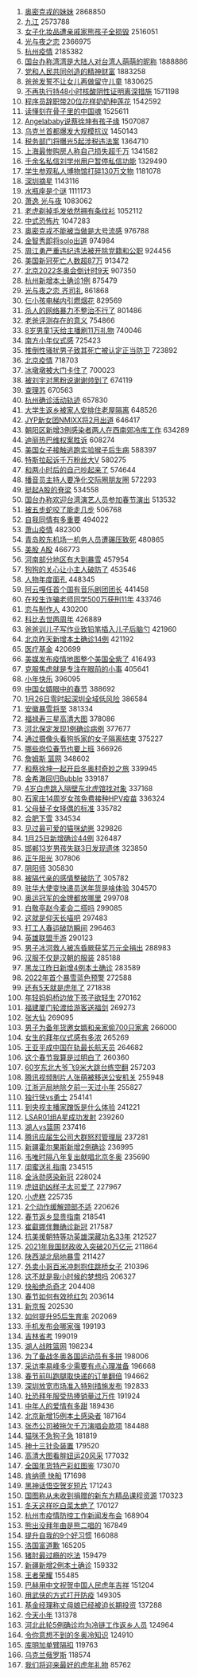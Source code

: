 1. [奥密克戎的妹妹](https://s.weibo.com//weibo?q=%23%E5%A5%A5%E5%AF%86%E5%85%8B%E6%88%8E%E7%9A%84%E5%A6%B9%E5%A6%B9%23&Refer=top) 2868850
2. [九江](https://s.weibo.com//weibo?q=%E4%B9%9D%E6%B1%9F&Refer=top) 2573788
3. [女子化妆品遭亲戚家熊孩子全损毁](https://s.weibo.com//weibo?q=%23%E5%A5%B3%E5%AD%90%E5%8C%96%E5%A6%86%E5%93%81%E9%81%AD%E4%BA%B2%E6%88%9A%E5%AE%B6%E7%86%8A%E5%AD%A9%E5%AD%90%E5%85%A8%E6%8D%9F%E6%AF%81%23&Refer=top) 2516051
4. [光与夜之恋](https://s.weibo.com//weibo?q=%E5%85%89%E4%B8%8E%E5%A4%9C%E4%B9%8B%E6%81%8B&Refer=top) 2366975
5. [杭州疫情](https://s.weibo.com//weibo?q=%E6%9D%AD%E5%B7%9E%E7%96%AB%E6%83%85&Refer=top) 2185382
6. [国台办称湾湾是大陆人对台湾人萌萌的昵称](https://s.weibo.com//weibo?q=%23%E5%9B%BD%E5%8F%B0%E5%8A%9E%E7%A7%B0%E6%B9%BE%E6%B9%BE%E6%98%AF%E5%A4%A7%E9%99%86%E4%BA%BA%E5%AF%B9%E5%8F%B0%E6%B9%BE%E4%BA%BA%E8%90%8C%E8%90%8C%E7%9A%84%E6%98%B5%E7%A7%B0%23&Refer=top) 1888886
7. [党和人民共同创造的精神财富](https://s.weibo.com//weibo?q=%23%E5%85%9A%E5%92%8C%E4%BA%BA%E6%B0%91%E5%85%B1%E5%90%8C%E5%88%9B%E9%80%A0%E7%9A%84%E7%B2%BE%E7%A5%9E%E8%B4%A2%E5%AF%8C%23&Refer=top) 1883258
8. [爸爸发誓不让女儿再做留守儿童](https://s.weibo.com//weibo?q=%23%E7%88%B8%E7%88%B8%E5%8F%91%E8%AA%93%E4%B8%8D%E8%AE%A9%E5%A5%B3%E5%84%BF%E5%86%8D%E5%81%9A%E7%95%99%E5%AE%88%E5%84%BF%E7%AB%A5%23&Refer=top) 1830625
9. [不再执行持48小时核酸阴性证明离深措施](https://s.weibo.com//weibo?q=%23%E4%B8%8D%E5%86%8D%E6%89%A7%E8%A1%8C%E6%8C%8148%E5%B0%8F%E6%97%B6%E6%A0%B8%E9%85%B8%E9%98%B4%E6%80%A7%E8%AF%81%E6%98%8E%E7%A6%BB%E6%B7%B1%E6%8E%AA%E6%96%BD%23&Refer=top) 1571198
10. [程序员辞职带20位花样奶奶种莲花](https://s.weibo.com//weibo?q=%23%E7%A8%8B%E5%BA%8F%E5%91%98%E8%BE%9E%E8%81%8C%E5%B8%A620%E4%BD%8D%E8%8A%B1%E6%A0%B7%E5%A5%B6%E5%A5%B6%E7%A7%8D%E8%8E%B2%E8%8A%B1%23&Refer=top) 1542592
11. [读懂刻在骨子里的中国魂](https://s.weibo.com//weibo?q=%23%E8%AF%BB%E6%87%82%E5%88%BB%E5%9C%A8%E9%AA%A8%E5%AD%90%E9%87%8C%E7%9A%84%E4%B8%AD%E5%9B%BD%E9%AD%82%23&Refer=top) 1525611
12. [Angelababy说蔡徐坤有孩子缘](https://s.weibo.com//weibo?q=%23Angelababy%E8%AF%B4%E8%94%A1%E5%BE%90%E5%9D%A4%E6%9C%89%E5%AD%A9%E5%AD%90%E7%BC%98%23&Refer=top) 1507087
13. [乌克兰首都爆发大规模抗议](https://s.weibo.com//weibo?q=%23%E4%B9%8C%E5%85%8B%E5%85%B0%E9%A6%96%E9%83%BD%E7%88%86%E5%8F%91%E5%A4%A7%E8%A7%84%E6%A8%A1%E6%8A%97%E8%AE%AE%23&Refer=top) 1450143
14. [税务部门将曝光5起涉税违法案](https://s.weibo.com//weibo?q=%23%E7%A8%8E%E5%8A%A1%E9%83%A8%E9%97%A8%E5%B0%86%E6%9B%9D%E5%85%895%E8%B5%B7%E6%B6%89%E7%A8%8E%E8%BF%9D%E6%B3%95%E6%A1%88%23&Refer=top) 1364710
15. [上海最惨购房人称自己损失超千万](https://s.weibo.com//weibo?q=%23%E4%B8%8A%E6%B5%B7%E6%9C%80%E6%83%A8%E8%B4%AD%E6%88%BF%E4%BA%BA%E7%A7%B0%E8%87%AA%E5%B7%B1%E6%8D%9F%E5%A4%B1%E8%B6%85%E5%8D%83%E4%B8%87%23&Refer=top) 1341582
16. [千余名私信刘学州用户暂停私信功能](https://s.weibo.com//weibo?q=%23%E5%8D%83%E4%BD%99%E5%90%8D%E7%A7%81%E4%BF%A1%E5%88%98%E5%AD%A6%E5%B7%9E%E7%94%A8%E6%88%B7%E6%9A%82%E5%81%9C%E7%A7%81%E4%BF%A1%E5%8A%9F%E8%83%BD%23&Refer=top) 1329490
17. [学生参观私人博物馆打碎130万文物](https://s.weibo.com//weibo?q=%23%E5%AD%A6%E7%94%9F%E5%8F%82%E8%A7%82%E7%A7%81%E4%BA%BA%E5%8D%9A%E7%89%A9%E9%A6%86%E6%89%93%E7%A2%8E130%E4%B8%87%E6%96%87%E7%89%A9%23&Refer=top) 1181078
18. [深圳摘星](https://s.weibo.com//weibo?q=%E6%B7%B1%E5%9C%B3%E6%91%98%E6%98%9F&Refer=top) 1143116
19. [水瓶座是个谜](https://s.weibo.com//weibo?q=%E6%B0%B4%E7%93%B6%E5%BA%A7%E6%98%AF%E4%B8%AA%E8%B0%9C&Refer=top) 1111173
20. [萧逸 光与夜](https://s.weibo.com//weibo?q=%E8%90%A7%E9%80%B8%20%E5%85%89%E4%B8%8E%E5%A4%9C&Refer=top) 1083062
21. [老虎剃掉毛发依然拥有条纹衫](https://s.weibo.com//weibo?q=%23%E8%80%81%E8%99%8E%E5%89%83%E6%8E%89%E6%AF%9B%E5%8F%91%E4%BE%9D%E7%84%B6%E6%8B%A5%E6%9C%89%E6%9D%A1%E7%BA%B9%E8%A1%AB%23&Refer=top) 1052112
22. [中式恐怖片](https://s.weibo.com//weibo?q=%E4%B8%AD%E5%BC%8F%E6%81%90%E6%80%96%E7%89%87&Refer=top) 1047283
23. [奥密克戎不能被当做是大号流感](https://s.weibo.com//weibo?q=%23%E5%A5%A5%E5%AF%86%E5%85%8B%E6%88%8E%E4%B8%8D%E8%83%BD%E8%A2%AB%E5%BD%93%E5%81%9A%E6%98%AF%E5%A4%A7%E5%8F%B7%E6%B5%81%E6%84%9F%23&Refer=top) 976788
24. [金智秀即将solo出道](https://s.weibo.com//weibo?q=%E9%87%91%E6%99%BA%E7%A7%80%E5%8D%B3%E5%B0%86solo%E5%87%BA%E9%81%93&Refer=top) 974984
25. [周江勇严重违纪违法被开除党籍和公职](https://s.weibo.com//weibo?q=%23%E5%91%A8%E6%B1%9F%E5%8B%87%E4%B8%A5%E9%87%8D%E8%BF%9D%E7%BA%AA%E8%BF%9D%E6%B3%95%E8%A2%AB%E5%BC%80%E9%99%A4%E5%85%9A%E7%B1%8D%E5%92%8C%E5%85%AC%E8%81%8C%23&Refer=top) 924456
26. [美国新冠死亡人数超87万](https://s.weibo.com//weibo?q=%23%E7%BE%8E%E5%9B%BD%E6%96%B0%E5%86%A0%E6%AD%BB%E4%BA%A1%E4%BA%BA%E6%95%B0%E8%B6%8587%E4%B8%87%23&Refer=top) 913472
27. [北京2022冬奥会倒计时9天](https://s.weibo.com//weibo?q=%23%E5%8C%97%E4%BA%AC2022%E5%86%AC%E5%A5%A5%E4%BC%9A%E5%80%92%E8%AE%A1%E6%97%B69%E5%A4%A9%23&Refer=top) 907350
28. [杭州新增本土确诊1例](https://s.weibo.com//weibo?q=%23%E6%9D%AD%E5%B7%9E%E6%96%B0%E5%A2%9E%E6%9C%AC%E5%9C%9F%E7%A1%AE%E8%AF%8A1%E4%BE%8B%23&Refer=top) 875479
29. [光与夜之恋 齐司礼](https://s.weibo.com//weibo?q=%E5%85%89%E4%B8%8E%E5%A4%9C%E4%B9%8B%E6%81%8B%20%E9%BD%90%E5%8F%B8%E7%A4%BC&Refer=top) 861868
30. [仨小孩电梯内引燃烟花](https://s.weibo.com//weibo?q=%23%E4%BB%A8%E5%B0%8F%E5%AD%A9%E7%94%B5%E6%A2%AF%E5%86%85%E5%BC%95%E7%87%83%E7%83%9F%E8%8A%B1%23&Refer=top) 829569
31. [杀人的网络暴力不整治不行了](https://s.weibo.com//weibo?q=%23%E6%9D%80%E4%BA%BA%E7%9A%84%E7%BD%91%E7%BB%9C%E6%9A%B4%E5%8A%9B%E4%B8%8D%E6%95%B4%E6%B2%BB%E4%B8%8D%E8%A1%8C%E4%BA%86%23&Refer=top) 801486
32. [老爸评测存在的意义](https://s.weibo.com//weibo?q=%23%E8%80%81%E7%88%B8%E8%AF%84%E6%B5%8B%E5%AD%98%E5%9C%A8%E7%9A%84%E6%84%8F%E4%B9%89%23&Refer=top) 754866
33. [8岁男童1天给主播刷11万礼物](https://s.weibo.com//weibo?q=%238%E5%B2%81%E7%94%B7%E7%AB%A51%E5%A4%A9%E7%BB%99%E4%B8%BB%E6%92%AD%E5%88%B711%E4%B8%87%E7%A4%BC%E7%89%A9%23&Refer=top) 740046
34. [南方小年仪式感](https://s.weibo.com//weibo?q=%23%E5%8D%97%E6%96%B9%E5%B0%8F%E5%B9%B4%E4%BB%AA%E5%BC%8F%E6%84%9F%23&Refer=top) 725423
35. [推倒性骚扰男子致其死亡被认定正当防卫](https://s.weibo.com//weibo?q=%23%E6%8E%A8%E5%80%92%E6%80%A7%E9%AA%9A%E6%89%B0%E7%94%B7%E5%AD%90%E8%87%B4%E5%85%B6%E6%AD%BB%E4%BA%A1%E8%A2%AB%E8%AE%A4%E5%AE%9A%E6%AD%A3%E5%BD%93%E9%98%B2%E5%8D%AB%23&Refer=top) 723892
36. [北京疫情](https://s.weibo.com//weibo?q=%23%E5%8C%97%E4%BA%AC%E7%96%AB%E6%83%85%23&Refer=top) 718703
37. [冰墩墩被大门卡住了](https://s.weibo.com//weibo?q=%23%E5%86%B0%E5%A2%A9%E5%A2%A9%E8%A2%AB%E5%A4%A7%E9%97%A8%E5%8D%A1%E4%BD%8F%E4%BA%86%23&Refer=top) 700023
38. [被刘宇对黑粉说谢谢帅到了](https://s.weibo.com//weibo?q=%23%E8%A2%AB%E5%88%98%E5%AE%87%E5%AF%B9%E9%BB%91%E7%B2%89%E8%AF%B4%E8%B0%A2%E8%B0%A2%E5%B8%85%E5%88%B0%E4%BA%86%23&Refer=top) 674119
39. [查理苏](https://s.weibo.com//weibo?q=%E6%9F%A5%E7%90%86%E8%8B%8F&Refer=top) 670563
40. [杭州确诊活动轨迹](https://s.weibo.com//weibo?q=%23%E6%9D%AD%E5%B7%9E%E7%A1%AE%E8%AF%8A%E6%B4%BB%E5%8A%A8%E8%BD%A8%E8%BF%B9%23&Refer=top) 657830
41. [大学生返乡被家人安排住老屋隔离](https://s.weibo.com//weibo?q=%23%E5%A4%A7%E5%AD%A6%E7%94%9F%E8%BF%94%E4%B9%A1%E8%A2%AB%E5%AE%B6%E4%BA%BA%E5%AE%89%E6%8E%92%E4%BD%8F%E8%80%81%E5%B1%8B%E9%9A%94%E7%A6%BB%23&Refer=top) 648526
42. [JYP新女团NMIXX将2月出道](https://s.weibo.com//weibo?q=%23JYP%E6%96%B0%E5%A5%B3%E5%9B%A2NMIXX%E5%B0%862%E6%9C%88%E5%87%BA%E9%81%93%23&Refer=top) 646417
43. [朝阳区新增3例感染者两人在西南郊冷库工作](https://s.weibo.com//weibo?q=%23%E6%9C%9D%E9%98%B3%E5%8C%BA%E6%96%B0%E5%A2%9E3%E4%BE%8B%E6%84%9F%E6%9F%93%E8%80%85%E4%B8%A4%E4%BA%BA%E5%9C%A8%E8%A5%BF%E5%8D%97%E9%83%8A%E5%86%B7%E5%BA%93%E5%B7%A5%E4%BD%9C%23&Refer=top) 634289
44. [迪丽热巴维权案胜诉](https://s.weibo.com//weibo?q=%23%E8%BF%AA%E4%B8%BD%E7%83%AD%E5%B7%B4%E7%BB%B4%E6%9D%83%E6%A1%88%E8%83%9C%E8%AF%89%23&Refer=top) 608274
45. [美国女子接触逃跑实验猴子后生病](https://s.weibo.com//weibo?q=%23%E7%BE%8E%E5%9B%BD%E5%A5%B3%E5%AD%90%E6%8E%A5%E8%A7%A6%E9%80%83%E8%B7%91%E5%AE%9E%E9%AA%8C%E7%8C%B4%E5%AD%90%E5%90%8E%E7%94%9F%E7%97%85%23&Refer=top) 588397
46. [特斯拉起诉千万粉丝大V](https://s.weibo.com//weibo?q=%23%E7%89%B9%E6%96%AF%E6%8B%89%E8%B5%B7%E8%AF%89%E5%8D%83%E4%B8%87%E7%B2%89%E4%B8%9D%E5%A4%A7V%23&Refer=top) 580275
47. [和两小时后的自己吵起来了](https://s.weibo.com//weibo?q=%23%E5%92%8C%E4%B8%A4%E5%B0%8F%E6%97%B6%E5%90%8E%E7%9A%84%E8%87%AA%E5%B7%B1%E5%90%B5%E8%B5%B7%E6%9D%A5%E4%BA%86%23&Refer=top) 574644
48. [播音员主持人要净化交际圈朋友圈](https://s.weibo.com//weibo?q=%23%E6%92%AD%E9%9F%B3%E5%91%98%E4%B8%BB%E6%8C%81%E4%BA%BA%E8%A6%81%E5%87%80%E5%8C%96%E4%BA%A4%E9%99%85%E5%9C%88%E6%9C%8B%E5%8F%8B%E5%9C%88%23&Refer=top) 572293
49. [挺起A股的脊梁](https://s.weibo.com//weibo?q=%23%E6%8C%BA%E8%B5%B7A%E8%82%A1%E7%9A%84%E8%84%8A%E6%A2%81%23&Refer=top) 534558
50. [国台办称欢迎台湾演艺人员参加春节演出](https://s.weibo.com//weibo?q=%23%E5%9B%BD%E5%8F%B0%E5%8A%9E%E7%A7%B0%E6%AC%A2%E8%BF%8E%E5%8F%B0%E6%B9%BE%E6%BC%94%E8%89%BA%E4%BA%BA%E5%91%98%E5%8F%82%E5%8A%A0%E6%98%A5%E8%8A%82%E6%BC%94%E5%87%BA%23&Refer=top) 513532
51. [被五步蛇咬了能走几步](https://s.weibo.com//weibo?q=%23%E8%A2%AB%E4%BA%94%E6%AD%A5%E8%9B%87%E5%92%AC%E4%BA%86%E8%83%BD%E8%B5%B0%E5%87%A0%E6%AD%A5%23&Refer=top) 506768
52. [自我同情有多重要](https://s.weibo.com//weibo?q=%E8%87%AA%E6%88%91%E5%90%8C%E6%83%85%E6%9C%89%E5%A4%9A%E9%87%8D%E8%A6%81&Refer=top) 494022
53. [萧山疫情](https://s.weibo.com//weibo?q=%E8%90%A7%E5%B1%B1%E7%96%AB%E6%83%85&Refer=top) 482300
54. [青岛胶东机场一机务人员遭碾压致死](https://s.weibo.com//weibo?q=%23%E9%9D%92%E5%B2%9B%E8%83%B6%E4%B8%9C%E6%9C%BA%E5%9C%BA%E4%B8%80%E6%9C%BA%E5%8A%A1%E4%BA%BA%E5%91%98%E9%81%AD%E7%A2%BE%E5%8E%8B%E8%87%B4%E6%AD%BB%23&Refer=top) 480865
55. [美股 A股](https://s.weibo.com//weibo?q=%E7%BE%8E%E8%82%A1%20A%E8%82%A1&Refer=top) 466773
56. [河南部分地区有大到暴雪](https://s.weibo.com//weibo?q=%23%E6%B2%B3%E5%8D%97%E9%83%A8%E5%88%86%E5%9C%B0%E5%8C%BA%E6%9C%89%E5%A4%A7%E5%88%B0%E6%9A%B4%E9%9B%AA%23&Refer=top) 457954
57. [狗狗的关心让小主人破防了](https://s.weibo.com//weibo?q=%23%E7%8B%97%E7%8B%97%E7%9A%84%E5%85%B3%E5%BF%83%E8%AE%A9%E5%B0%8F%E4%B8%BB%E4%BA%BA%E7%A0%B4%E9%98%B2%E4%BA%86%23&Refer=top) 453546
58. [人物年度面孔](https://s.weibo.com//weibo?q=%E4%BA%BA%E7%89%A9%E5%B9%B4%E5%BA%A6%E9%9D%A2%E5%AD%94&Refer=top) 448345
59. [阿云嘎任首个国有音乐剧团团长](https://s.weibo.com//weibo?q=%23%E9%98%BF%E4%BA%91%E5%98%8E%E4%BB%BB%E9%A6%96%E4%B8%AA%E5%9B%BD%E6%9C%89%E9%9F%B3%E4%B9%90%E5%89%A7%E5%9B%A2%E5%9B%A2%E9%95%BF%23&Refer=top) 441458
60. [在校生诈骗老师同学500万获刑11年](https://s.weibo.com//weibo?q=%23%E5%9C%A8%E6%A0%A1%E7%94%9F%E8%AF%88%E9%AA%97%E8%80%81%E5%B8%88%E5%90%8C%E5%AD%A6500%E4%B8%87%E8%8E%B7%E5%88%9111%E5%B9%B4%23&Refer=top) 433746
61. [恋与制作人](https://s.weibo.com//weibo?q=%E6%81%8B%E4%B8%8E%E5%88%B6%E4%BD%9C%E4%BA%BA&Refer=top) 430200
62. [科比去世两周年](https://s.weibo.com//weibo?q=%23%E7%A7%91%E6%AF%94%E5%8E%BB%E4%B8%96%E4%B8%A4%E5%91%A8%E5%B9%B4%23&Refer=top) 426889
63. [爸爸训儿子写作业致铅笔插入儿子后脑勺](https://s.weibo.com//weibo?q=%23%E7%88%B8%E7%88%B8%E8%AE%AD%E5%84%BF%E5%AD%90%E5%86%99%E4%BD%9C%E4%B8%9A%E8%87%B4%E9%93%85%E7%AC%94%E6%8F%92%E5%85%A5%E5%84%BF%E5%AD%90%E5%90%8E%E8%84%91%E5%8B%BA%23&Refer=top) 421960
64. [北京昨天新增本土确诊14例](https://s.weibo.com//weibo?q=%23%E5%8C%97%E4%BA%AC%E6%98%A8%E5%A4%A9%E6%96%B0%E5%A2%9E%E6%9C%AC%E5%9C%9F%E7%A1%AE%E8%AF%8A14%E4%BE%8B%23&Refer=top) 421192
65. [医疗基金](https://s.weibo.com//weibo?q=%23%E5%8C%BB%E7%96%97%E5%9F%BA%E9%87%91%23&Refer=top) 420699
66. [美媒发布疫情地图整个美国全紫了](https://s.weibo.com//weibo?q=%23%E7%BE%8E%E5%AA%92%E5%8F%91%E5%B8%83%E7%96%AB%E6%83%85%E5%9C%B0%E5%9B%BE%E6%95%B4%E4%B8%AA%E7%BE%8E%E5%9B%BD%E5%85%A8%E7%B4%AB%E4%BA%86%23&Refer=top) 416493
67. [克服焦虑就是专注在眼前的小事](https://s.weibo.com//weibo?q=%E5%85%8B%E6%9C%8D%E7%84%A6%E8%99%91%E5%B0%B1%E6%98%AF%E4%B8%93%E6%B3%A8%E5%9C%A8%E7%9C%BC%E5%89%8D%E7%9A%84%E5%B0%8F%E4%BA%8B&Refer=top) 405641
68. [小年快乐](https://s.weibo.com//weibo?q=%E5%B0%8F%E5%B9%B4%E5%BF%AB%E4%B9%90&Refer=top) 396095
69. [中国女婿眼中的春节](https://s.weibo.com//weibo?q=%23%E4%B8%AD%E5%9B%BD%E5%A5%B3%E5%A9%BF%E7%9C%BC%E4%B8%AD%E7%9A%84%E6%98%A5%E8%8A%82%23&Refer=top) 388692
70. [1月26日零时起深圳全域低风险](https://s.weibo.com//weibo?q=%231%E6%9C%8826%E6%97%A5%E9%9B%B6%E6%97%B6%E8%B5%B7%E6%B7%B1%E5%9C%B3%E5%85%A8%E5%9F%9F%E4%BD%8E%E9%A3%8E%E9%99%A9%23&Refer=top) 386584
71. [安徽暴雪将至](https://s.weibo.com//weibo?q=%23%E5%AE%89%E5%BE%BD%E6%9A%B4%E9%9B%AA%E5%B0%86%E8%87%B3%23&Refer=top) 381334
72. [福禄寿三星高清大图](https://s.weibo.com//weibo?q=%E7%A6%8F%E7%A6%84%E5%AF%BF%E4%B8%89%E6%98%9F%E9%AB%98%E6%B8%85%E5%A4%A7%E5%9B%BE&Refer=top) 378086
73. [河北保定发现1例确诊病例](https://s.weibo.com//weibo?q=%23%E6%B2%B3%E5%8C%97%E4%BF%9D%E5%AE%9A%E5%8F%91%E7%8E%B01%E4%BE%8B%E7%A1%AE%E8%AF%8A%E7%97%85%E4%BE%8B%23&Refer=top) 377677
74. [通过摄像头看狗拆家的女子隔离结束](https://s.weibo.com//weibo?q=%23%E9%80%9A%E8%BF%87%E6%91%84%E5%83%8F%E5%A4%B4%E7%9C%8B%E7%8B%97%E6%8B%86%E5%AE%B6%E7%9A%84%E5%A5%B3%E5%AD%90%E9%9A%94%E7%A6%BB%E7%BB%93%E6%9D%9F%23&Refer=top) 375227
75. [哪些岗位春节也要上班](https://s.weibo.com//weibo?q=%23%E5%93%AA%E4%BA%9B%E5%B2%97%E4%BD%8D%E6%98%A5%E8%8A%82%E4%B9%9F%E8%A6%81%E4%B8%8A%E7%8F%AD%23&Refer=top) 366926
76. [詹姆斯 篮网](https://s.weibo.com//weibo?q=%E8%A9%B9%E5%A7%86%E6%96%AF%20%E7%AF%AE%E7%BD%91&Refer=top) 348602
77. [和蔡徐坤一起开启冬奥村奇妙之旅](https://s.weibo.com//weibo?q=%23%E5%92%8C%E8%94%A1%E5%BE%90%E5%9D%A4%E4%B8%80%E8%B5%B7%E5%BC%80%E5%90%AF%E5%86%AC%E5%A5%A5%E6%9D%91%E5%A5%87%E5%A6%99%E4%B9%8B%E6%97%85%23&Refer=top) 339945
78. [金希澈回归Bubble](https://s.weibo.com//weibo?q=%23%E9%87%91%E5%B8%8C%E6%BE%88%E5%9B%9E%E5%BD%92Bubble%23&Refer=top) 339187
79. [4岁白虎跳入隔壁东北虎馆找对象](https://s.weibo.com//weibo?q=%234%E5%B2%81%E7%99%BD%E8%99%8E%E8%B7%B3%E5%85%A5%E9%9A%94%E5%A3%81%E4%B8%9C%E5%8C%97%E8%99%8E%E9%A6%86%E6%89%BE%E5%AF%B9%E8%B1%A1%23&Refer=top) 337168
80. [石家庄14周岁女孩免费接种HPV疫苗](https://s.weibo.com//weibo?q=%23%E7%9F%B3%E5%AE%B6%E5%BA%8414%E5%91%A8%E5%B2%81%E5%A5%B3%E5%AD%A9%E5%85%8D%E8%B4%B9%E6%8E%A5%E7%A7%8DHPV%E7%96%AB%E8%8B%97%23&Refer=top) 336324
81. [父母替子女择偶的标准](https://s.weibo.com//weibo?q=%23%E7%88%B6%E6%AF%8D%E6%9B%BF%E5%AD%90%E5%A5%B3%E6%8B%A9%E5%81%B6%E7%9A%84%E6%A0%87%E5%87%86%23&Refer=top) 335782
82. [合肥下雪](https://s.weibo.com//weibo?q=%23%E5%90%88%E8%82%A5%E4%B8%8B%E9%9B%AA%23&Refer=top) 334534
83. [见过最可爱的猫咪幼崽](https://s.weibo.com//weibo?q=%23%E8%A7%81%E8%BF%87%E6%9C%80%E5%8F%AF%E7%88%B1%E7%9A%84%E7%8C%AB%E5%92%AA%E5%B9%BC%E5%B4%BD%23&Refer=top) 329826
84. [1月25日新增确诊44例](https://s.weibo.com//weibo?q=%231%E6%9C%8825%E6%97%A5%E6%96%B0%E5%A2%9E%E7%A1%AE%E8%AF%8A44%E4%BE%8B%23&Refer=top) 326487
85. [邯郸13岁男孩失联3日发现遗体](https://s.weibo.com//weibo?q=%23%E9%82%AF%E9%83%B813%E5%B2%81%E7%94%B7%E5%AD%A9%E5%A4%B1%E8%81%943%E6%97%A5%E5%8F%91%E7%8E%B0%E9%81%97%E4%BD%93%23&Refer=top) 323850
86. [正午阳光](https://s.weibo.com//weibo?q=%E6%AD%A3%E5%8D%88%E9%98%B3%E5%85%89&Refer=top) 307806
87. [阴阳师](https://s.weibo.com//weibo?q=%E9%98%B4%E9%98%B3%E5%B8%88&Refer=top) 305830
88. [被隔代亲的感情整破防了](https://s.weibo.com//weibo?q=%23%E8%A2%AB%E9%9A%94%E4%BB%A3%E4%BA%B2%E7%9A%84%E6%84%9F%E6%83%85%E6%95%B4%E7%A0%B4%E9%98%B2%E4%BA%86%23&Refer=top) 305782
89. [驻华大使变快递员送年货是啥体验](https://s.weibo.com//weibo?q=%23%E9%A9%BB%E5%8D%8E%E5%A4%A7%E4%BD%BF%E5%8F%98%E5%BF%AB%E9%80%92%E5%91%98%E9%80%81%E5%B9%B4%E8%B4%A7%E6%98%AF%E5%95%A5%E4%BD%93%E9%AA%8C%23&Refer=top) 304570
90. [奥运冠军的金牌都放哪里](https://s.weibo.com//weibo?q=%23%E5%A5%A5%E8%BF%90%E5%86%A0%E5%86%9B%E7%9A%84%E9%87%91%E7%89%8C%E9%83%BD%E6%94%BE%E5%93%AA%E9%87%8C%23&Refer=top) 299708
91. [白敬亭赵今麦会二搭吗](https://s.weibo.com//weibo?q=%23%E7%99%BD%E6%95%AC%E4%BA%AD%E8%B5%B5%E4%BB%8A%E9%BA%A6%E4%BC%9A%E4%BA%8C%E6%90%AD%E5%90%97%23&Refer=top) 299085
92. [这就是仰天长喵吧](https://s.weibo.com//weibo?q=%23%E8%BF%99%E5%B0%B1%E6%98%AF%E4%BB%B0%E5%A4%A9%E9%95%BF%E5%96%B5%E5%90%A7%23&Refer=top) 297483
93. [打工人春运破防瞬间](https://s.weibo.com//weibo?q=%23%E6%89%93%E5%B7%A5%E4%BA%BA%E6%98%A5%E8%BF%90%E7%A0%B4%E9%98%B2%E7%9E%AC%E9%97%B4%23&Refer=top) 296463
94. [英雄联盟手游](https://s.weibo.com//weibo?q=%23%E8%8B%B1%E9%9B%84%E8%81%94%E7%9B%9F%E6%89%8B%E6%B8%B8%23&Refer=top) 290123
95. [男子冰河救人被冻昏厥获奖万元全捐出](https://s.weibo.com//weibo?q=%23%E7%94%B7%E5%AD%90%E5%86%B0%E6%B2%B3%E6%95%91%E4%BA%BA%E8%A2%AB%E5%86%BB%E6%98%8F%E5%8E%A5%E8%8E%B7%E5%A5%96%E4%B8%87%E5%85%83%E5%85%A8%E6%8D%90%E5%87%BA%23&Refer=top) 288983
96. [汉服不仅是汉朝的服装](https://s.weibo.com//weibo?q=%23%E6%B1%89%E6%9C%8D%E4%B8%8D%E4%BB%85%E6%98%AF%E6%B1%89%E6%9C%9D%E7%9A%84%E6%9C%8D%E8%A3%85%23&Refer=top) 285188
97. [黑龙江昨日新增4例本土确诊](https://s.weibo.com//weibo?q=%23%E9%BB%91%E9%BE%99%E6%B1%9F%E6%98%A8%E6%97%A5%E6%96%B0%E5%A2%9E4%E4%BE%8B%E6%9C%AC%E5%9C%9F%E7%A1%AE%E8%AF%8A%23&Refer=top) 283589
98. [2022年首个暴雪蓝色预警](https://s.weibo.com//weibo?q=%232022%E5%B9%B4%E9%A6%96%E4%B8%AA%E6%9A%B4%E9%9B%AA%E8%93%9D%E8%89%B2%E9%A2%84%E8%AD%A6%23&Refer=top) 272588
99. [还有5天就是虎年了](https://s.weibo.com//weibo?q=%23%E8%BF%98%E6%9C%895%E5%A4%A9%E5%B0%B1%E6%98%AF%E8%99%8E%E5%B9%B4%E4%BA%86%23&Refer=top) 271838
100. [年轻妈妈桥边放下孩子欲轻生](https://s.weibo.com//weibo?q=%23%E5%B9%B4%E8%BD%BB%E5%A6%88%E5%A6%88%E6%A1%A5%E8%BE%B9%E6%94%BE%E4%B8%8B%E5%AD%A9%E5%AD%90%E6%AC%B2%E8%BD%BB%E7%94%9F%23&Refer=top) 270162
101. [福建厦门轮渡给游客送福剑](https://s.weibo.com//weibo?q=%23%E7%A6%8F%E5%BB%BA%E5%8E%A6%E9%97%A8%E8%BD%AE%E6%B8%A1%E7%BB%99%E6%B8%B8%E5%AE%A2%E9%80%81%E7%A6%8F%E5%89%91%23&Refer=top) 269273
102. [张大仙](https://s.weibo.com//weibo?q=%E5%BC%A0%E5%A4%A7%E4%BB%99&Refer=top) 269095
103. [男子为备年货邀女婿和亲家偷700只家禽](https://s.weibo.com//weibo?q=%23%E7%94%B7%E5%AD%90%E4%B8%BA%E5%A4%87%E5%B9%B4%E8%B4%A7%E9%82%80%E5%A5%B3%E5%A9%BF%E5%92%8C%E4%BA%B2%E5%AE%B6%E5%81%B7700%E5%8F%AA%E5%AE%B6%E7%A6%BD%23&Refer=top) 266000
104. [女生的拜年仪式感有多浓](https://s.weibo.com//weibo?q=%23%E5%A5%B3%E7%94%9F%E7%9A%84%E6%8B%9C%E5%B9%B4%E4%BB%AA%E5%BC%8F%E6%84%9F%E6%9C%89%E5%A4%9A%E6%B5%93%23&Refer=top) 265269
105. [王亚平成中国在轨最长航天员](https://s.weibo.com//weibo?q=%23%E7%8E%8B%E4%BA%9A%E5%B9%B3%E6%88%90%E4%B8%AD%E5%9B%BD%E5%9C%A8%E8%BD%A8%E6%9C%80%E9%95%BF%E8%88%AA%E5%A4%A9%E5%91%98%23&Refer=top) 264682
106. [这个春节我算是过明白了](https://s.weibo.com//weibo?q=%23%E8%BF%99%E4%B8%AA%E6%98%A5%E8%8A%82%E6%88%91%E7%AE%97%E6%98%AF%E8%BF%87%E6%98%8E%E7%99%BD%E4%BA%86%23&Refer=top) 260360
107. [60岁东北大爷飞9米大跳台练空翻](https://s.weibo.com//weibo?q=%2360%E5%B2%81%E4%B8%9C%E5%8C%97%E5%A4%A7%E7%88%B7%E9%A3%9E9%E7%B1%B3%E5%A4%A7%E8%B7%B3%E5%8F%B0%E7%BB%83%E7%A9%BA%E7%BF%BB%23&Refer=top) 257203
108. [腾讯视频制片人张萌被移送公安机关](https://s.weibo.com//weibo?q=%23%E8%85%BE%E8%AE%AF%E8%A7%86%E9%A2%91%E5%88%B6%E7%89%87%E4%BA%BA%E5%BC%A0%E8%90%8C%E8%A2%AB%E7%A7%BB%E9%80%81%E5%85%AC%E5%AE%89%E6%9C%BA%E5%85%B3%23&Refer=top) 255948
109. [江浙沪局地除夕前一天过小年](https://s.weibo.com//weibo?q=%23%E6%B1%9F%E6%B5%99%E6%B2%AA%E5%B1%80%E5%9C%B0%E9%99%A4%E5%A4%95%E5%89%8D%E4%B8%80%E5%A4%A9%E8%BF%87%E5%B0%8F%E5%B9%B4%23&Refer=top) 255827
110. [独行侠vs勇士](https://s.weibo.com//weibo?q=%23%E7%8B%AC%E8%A1%8C%E4%BE%A0vs%E5%8B%87%E5%A3%AB%23&Refer=top) 254141
111. [到央视主播家蹭饭是什么体验](https://s.weibo.com//weibo?q=%23%E5%88%B0%E5%A4%AE%E8%A7%86%E4%B8%BB%E6%92%AD%E5%AE%B6%E8%B9%AD%E9%A5%AD%E6%98%AF%E4%BB%80%E4%B9%88%E4%BD%93%E9%AA%8C%23&Refer=top) 241221
112. [LSAR01组A星成功发射](https://s.weibo.com//weibo?q=LSAR01%E7%BB%84A%E6%98%9F%E6%88%90%E5%8A%9F%E5%8F%91%E5%B0%84&Refer=top) 239260
113. [湖人vs篮网](https://s.weibo.com//weibo?q=%23%E6%B9%96%E4%BA%BAvs%E7%AF%AE%E7%BD%91%23&Refer=top) 237416
114. [腾讯应届生公司大群怒怼管理层](https://s.weibo.com//weibo?q=%23%E8%85%BE%E8%AE%AF%E5%BA%94%E5%B1%8A%E7%94%9F%E5%85%AC%E5%8F%B8%E5%A4%A7%E7%BE%A4%E6%80%92%E6%80%BC%E7%AE%A1%E7%90%86%E5%B1%82%23&Refer=top) 237281
115. [新疆霍尔果斯新增2例确诊](https://s.weibo.com//weibo?q=%E6%96%B0%E7%96%86%E9%9C%8D%E5%B0%94%E6%9E%9C%E6%96%AF%E6%96%B0%E5%A2%9E2%E4%BE%8B%E7%A1%AE%E8%AF%8A&Refer=top) 236995
116. [韦唯时隔八年复出献唱北京冬奥](https://s.weibo.com//weibo?q=%23%E9%9F%A6%E5%94%AF%E6%97%B6%E9%9A%94%E5%85%AB%E5%B9%B4%E5%A4%8D%E5%87%BA%E7%8C%AE%E5%94%B1%E5%8C%97%E4%BA%AC%E5%86%AC%E5%A5%A5%23&Refer=top) 235690
117. [闺蜜送礼指南](https://s.weibo.com//weibo?q=%23%E9%97%BA%E8%9C%9C%E9%80%81%E7%A4%BC%E6%8C%87%E5%8D%97%23&Refer=top) 234515
118. [金泳勋感染新冠](https://s.weibo.com//weibo?q=%23%E9%87%91%E6%B3%B3%E5%8B%8B%E6%84%9F%E6%9F%93%E6%96%B0%E5%86%A0%23&Refer=top) 228024
119. [虎妞奶凶样子太可爱了](https://s.weibo.com//weibo?q=%23%E8%99%8E%E5%A6%9E%E5%A5%B6%E5%87%B6%E6%A0%B7%E5%AD%90%E5%A4%AA%E5%8F%AF%E7%88%B1%E4%BA%86%23&Refer=top) 227967
120. [小虎糕](https://s.weibo.com//weibo?q=%E5%B0%8F%E8%99%8E%E7%B3%95&Refer=top) 225735
121. [2个动作缓解颈部不适](https://s.weibo.com//weibo?q=%232%E4%B8%AA%E5%8A%A8%E4%BD%9C%E7%BC%93%E8%A7%A3%E9%A2%88%E9%83%A8%E4%B8%8D%E9%80%82%23&Refer=top) 220626
122. [春节返乡显贵指南](https://s.weibo.com//weibo?q=%23%E6%98%A5%E8%8A%82%E8%BF%94%E4%B9%A1%E6%98%BE%E8%B4%B5%E6%8C%87%E5%8D%97%23&Refer=top) 218541
123. [崔叡娜伴舞确诊新冠](https://s.weibo.com//weibo?q=%23%E5%B4%94%E5%8F%A1%E5%A8%9C%E4%BC%B4%E8%88%9E%E7%A1%AE%E8%AF%8A%E6%96%B0%E5%86%A0%23&Refer=top) 217587
124. [抗美援朝特等功英雄深藏功名33年](https://s.weibo.com//weibo?q=%23%E6%8A%97%E7%BE%8E%E6%8F%B4%E6%9C%9D%E7%89%B9%E7%AD%89%E5%8A%9F%E8%8B%B1%E9%9B%84%E6%B7%B1%E8%97%8F%E5%8A%9F%E5%90%8D33%E5%B9%B4%23&Refer=top) 212527
125. [2021年我国财政收入突破20万亿元](https://s.weibo.com//weibo?q=%232021%E5%B9%B4%E6%88%91%E5%9B%BD%E8%B4%A2%E6%94%BF%E6%94%B6%E5%85%A5%E7%AA%81%E7%A0%B420%E4%B8%87%E4%BA%BF%E5%85%83%23&Refer=top) 211864
126. [陕西湖北局地暴雪](https://s.weibo.com//weibo?q=%23%E9%99%95%E8%A5%BF%E6%B9%96%E5%8C%97%E5%B1%80%E5%9C%B0%E6%9A%B4%E9%9B%AA%23&Refer=top) 211427
127. [外卖小哥百米冲刺抱住跳桥女子](https://s.weibo.com//weibo?q=%23%E5%A4%96%E5%8D%96%E5%B0%8F%E5%93%A5%E7%99%BE%E7%B1%B3%E5%86%B2%E5%88%BA%E6%8A%B1%E4%BD%8F%E8%B7%B3%E6%A1%A5%E5%A5%B3%E5%AD%90%23&Refer=top) 210396
128. [这不就是我小时候的梦想吗](https://s.weibo.com//weibo?q=%23%E8%BF%99%E4%B8%8D%E5%B0%B1%E6%98%AF%E6%88%91%E5%B0%8F%E6%97%B6%E5%80%99%E7%9A%84%E6%A2%A6%E6%83%B3%E5%90%97%23&Refer=top) 206327
129. [快船绝杀奇才](https://s.weibo.com//weibo?q=%23%E5%BF%AB%E8%88%B9%E7%BB%9D%E6%9D%80%E5%A5%87%E6%89%8D%23&Refer=top) 204408
130. [春节如何有效抢红包](https://s.weibo.com//weibo?q=%23%E6%98%A5%E8%8A%82%E5%A6%82%E4%BD%95%E6%9C%89%E6%95%88%E6%8A%A2%E7%BA%A2%E5%8C%85%23&Refer=top) 203614
131. [新京报](https://s.weibo.com//weibo?q=%E6%96%B0%E4%BA%AC%E6%8A%A5&Refer=top) 202530
132. [如何提升95后生育率](https://s.weibo.com//weibo?q=%23%E5%A6%82%E4%BD%95%E6%8F%90%E5%8D%8795%E5%90%8E%E7%94%9F%E8%82%B2%E7%8E%87%23&Refer=top) 202069
133. [手机发布会哪家强](https://s.weibo.com//weibo?q=%23%E6%89%8B%E6%9C%BA%E5%8F%91%E5%B8%83%E4%BC%9A%E5%93%AA%E5%AE%B6%E5%BC%BA%23&Refer=top) 199193
134. [吉林省考](https://s.weibo.com//weibo?q=%E5%90%89%E6%9E%97%E7%9C%81%E8%80%83&Refer=top) 199019
135. [湖人战胜篮网](https://s.weibo.com//weibo?q=%23%E6%B9%96%E4%BA%BA%E6%88%98%E8%83%9C%E7%AF%AE%E7%BD%91%23&Refer=top) 198234
136. [为了备战冬奥各国运动员有多拼](https://s.weibo.com//weibo?q=%23%E4%B8%BA%E4%BA%86%E5%A4%87%E6%88%98%E5%86%AC%E5%A5%A5%E5%90%84%E5%9B%BD%E8%BF%90%E5%8A%A8%E5%91%98%E6%9C%89%E5%A4%9A%E6%8B%BC%23&Refer=top) 198006
137. [采访李易峰多少需要有点心理准备](https://s.weibo.com//weibo?q=%23%E9%87%87%E8%AE%BF%E6%9D%8E%E6%98%93%E5%B3%B0%E5%A4%9A%E5%B0%91%E9%9C%80%E8%A6%81%E6%9C%89%E7%82%B9%E5%BF%83%E7%90%86%E5%87%86%E5%A4%87%23&Refer=top) 196668
138. [春节前叫跑腿取快递的订单翻倍](https://s.weibo.com//weibo?q=%23%E6%98%A5%E8%8A%82%E5%89%8D%E5%8F%AB%E8%B7%91%E8%85%BF%E5%8F%96%E5%BF%AB%E9%80%92%E7%9A%84%E8%AE%A2%E5%8D%95%E7%BF%BB%E5%80%8D%23&Refer=top) 194662
139. [深圳放宽市场准入特别措施发布](https://s.weibo.com//weibo?q=%23%E6%B7%B1%E5%9C%B3%E6%94%BE%E5%AE%BD%E5%B8%82%E5%9C%BA%E5%87%86%E5%85%A5%E7%89%B9%E5%88%AB%E6%8E%AA%E6%96%BD%E5%8F%91%E5%B8%83%23&Refer=top) 192833
140. [社恐拜年服受热捧销量过万件](https://s.weibo.com//weibo?q=%23%E7%A4%BE%E6%81%90%E6%8B%9C%E5%B9%B4%E6%9C%8D%E5%8F%97%E7%83%AD%E6%8D%A7%E9%94%80%E9%87%8F%E8%BF%87%E4%B8%87%E4%BB%B6%23&Refer=top) 191924
141. [中年人的爱情有多甜](https://s.weibo.com//weibo?q=%23%E4%B8%AD%E5%B9%B4%E4%BA%BA%E7%9A%84%E7%88%B1%E6%83%85%E6%9C%89%E5%A4%9A%E7%94%9C%23&Refer=top) 189436
142. [北京新增15例本土感染者](https://s.weibo.com//weibo?q=%23%E5%8C%97%E4%BA%AC%E6%96%B0%E5%A2%9E15%E4%BE%8B%E6%9C%AC%E5%9C%9F%E6%84%9F%E6%9F%93%E8%80%85%23&Refer=top) 187164
143. [张杰公司被拖欠千万演唱会款项](https://s.weibo.com//weibo?q=%23%E5%BC%A0%E6%9D%B0%E5%85%AC%E5%8F%B8%E8%A2%AB%E6%8B%96%E6%AC%A0%E5%8D%83%E4%B8%87%E6%BC%94%E5%94%B1%E4%BC%9A%E6%AC%BE%E9%A1%B9%23&Refer=top) 184488
144. [猫咪不急狗子急](https://s.weibo.com//weibo?q=%23%E7%8C%AB%E5%92%AA%E4%B8%8D%E6%80%A5%E7%8B%97%E5%AD%90%E6%80%A5%23&Refer=top) 181819
145. [神十三针灸装置](https://s.weibo.com//weibo?q=%E7%A5%9E%E5%8D%81%E4%B8%89%E9%92%88%E7%81%B8%E8%A3%85%E7%BD%AE&Refer=top) 179520
146. [高清大图看胖妞运20风采](https://s.weibo.com//weibo?q=%23%E9%AB%98%E6%B8%85%E5%A4%A7%E5%9B%BE%E7%9C%8B%E8%83%96%E5%A6%9E%E8%BF%9020%E9%A3%8E%E9%87%87%23&Refer=top) 177032
147. [全国年货特产彩虹图鉴](https://s.weibo.com//weibo?q=%23%E5%85%A8%E5%9B%BD%E5%B9%B4%E8%B4%A7%E7%89%B9%E4%BA%A7%E5%BD%A9%E8%99%B9%E5%9B%BE%E9%89%B4%23&Refer=top) 173070
148. [肯纳德 快船](https://s.weibo.com//weibo?q=%E8%82%AF%E7%BA%B3%E5%BE%B7%20%E5%BF%AB%E8%88%B9&Refer=top) 171698
149. [黑神话悟空贺岁短片](https://s.weibo.com//weibo?q=%23%E9%BB%91%E7%A5%9E%E8%AF%9D%E6%82%9F%E7%A9%BA%E8%B4%BA%E5%B2%81%E7%9F%AD%E7%89%87%23&Refer=top) 171243
150. [国图称从未收到捐赠的新东方精品课程资源](https://s.weibo.com//weibo?q=%23%E5%9B%BD%E5%9B%BE%E7%A7%B0%E4%BB%8E%E6%9C%AA%E6%94%B6%E5%88%B0%E6%8D%90%E8%B5%A0%E7%9A%84%E6%96%B0%E4%B8%9C%E6%96%B9%E7%B2%BE%E5%93%81%E8%AF%BE%E7%A8%8B%E8%B5%84%E6%BA%90%23&Refer=top) 170323
151. [冬天这样吃白菜太绝了](https://s.weibo.com//weibo?q=%23%E5%86%AC%E5%A4%A9%E8%BF%99%E6%A0%B7%E5%90%83%E7%99%BD%E8%8F%9C%E5%A4%AA%E7%BB%9D%E4%BA%86%23&Refer=top) 170127
152. [杭州市疫情防控工作新闻发布会](https://s.weibo.com//weibo?q=%E6%9D%AD%E5%B7%9E%E5%B8%82%E7%96%AB%E6%83%85%E9%98%B2%E6%8E%A7%E5%B7%A5%E4%BD%9C%E6%96%B0%E9%97%BB%E5%8F%91%E5%B8%83%E4%BC%9A&Refer=top) 168904
153. [熊出没拜年曲是熊二唱的](https://s.weibo.com//weibo?q=%23%E7%86%8A%E5%87%BA%E6%B2%A1%E6%8B%9C%E5%B9%B4%E6%9B%B2%E6%98%AF%E7%86%8A%E4%BA%8C%E5%94%B1%E7%9A%84%23&Refer=top) 167849
154. [提升自我的9个好习惯](https://s.weibo.com//weibo?q=%23%E6%8F%90%E5%8D%87%E8%87%AA%E6%88%91%E7%9A%849%E4%B8%AA%E5%A5%BD%E4%B9%A0%E6%83%AF%23&Refer=top) 166088
155. [洛国富道歉](https://s.weibo.com//weibo?q=%23%E6%B4%9B%E5%9B%BD%E5%AF%8C%E9%81%93%E6%AD%89%23&Refer=top) 165205
156. [猪肘最过瘾的吃法](https://s.weibo.com//weibo?q=%E7%8C%AA%E8%82%98%E6%9C%80%E8%BF%87%E7%98%BE%E7%9A%84%E5%90%83%E6%B3%95&Refer=top) 159479
157. [新疆新增2例本土确诊](https://s.weibo.com//weibo?q=%23%E6%96%B0%E7%96%86%E6%96%B0%E5%A2%9E2%E4%BE%8B%E6%9C%AC%E5%9C%9F%E7%A1%AE%E8%AF%8A%23&Refer=top) 159332
158. [王者荣耀](https://s.weibo.com//weibo?q=%23%E7%8E%8B%E8%80%85%E8%8D%A3%E8%80%80%23&Refer=top) 155485
159. [巴赫用中文祝贺中国人民虎年吉祥](https://s.weibo.com//weibo?q=%23%E5%B7%B4%E8%B5%AB%E7%94%A8%E4%B8%AD%E6%96%87%E7%A5%9D%E8%B4%BA%E4%B8%AD%E5%9B%BD%E4%BA%BA%E6%B0%91%E8%99%8E%E5%B9%B4%E5%90%89%E7%A5%A5%23&Refer=top) 151204
160. [用武侠的方式打开防疫](https://s.weibo.com//weibo?q=%23%E7%94%A8%E6%AD%A6%E4%BE%A0%E7%9A%84%E6%96%B9%E5%BC%8F%E6%89%93%E5%BC%80%E9%98%B2%E7%96%AB%23&Refer=top) 149305
161. [基金经理称丈母娘已经被迫长期投资](https://s.weibo.com//weibo?q=%23%E5%9F%BA%E9%87%91%E7%BB%8F%E7%90%86%E7%A7%B0%E4%B8%88%E6%AF%8D%E5%A8%98%E5%B7%B2%E7%BB%8F%E8%A2%AB%E8%BF%AB%E9%95%BF%E6%9C%9F%E6%8A%95%E8%B5%84%23&Refer=top) 137288
162. [今天小年](https://s.weibo.com//weibo?q=%23%E4%BB%8A%E5%A4%A9%E5%B0%8F%E5%B9%B4%23&Refer=top) 131378
163. [河北此轮5例确诊均为冷链工作返乡人员](https://s.weibo.com//weibo?q=%23%E6%B2%B3%E5%8C%97%E6%AD%A4%E8%BD%AE5%E4%BE%8B%E7%A1%AE%E8%AF%8A%E5%9D%87%E4%B8%BA%E5%86%B7%E9%93%BE%E5%B7%A5%E4%BD%9C%E8%BF%94%E4%B9%A1%E4%BA%BA%E5%91%98%23&Refer=top) 124964
164. [令你意想不到的冬奥冷知识](https://s.weibo.com//weibo?q=%23%E4%BB%A4%E4%BD%A0%E6%84%8F%E6%83%B3%E4%B8%8D%E5%88%B0%E7%9A%84%E5%86%AC%E5%A5%A5%E5%86%B7%E7%9F%A5%E8%AF%86%23&Refer=top) 124910
165. [库明加单臂隔扣](https://s.weibo.com//weibo?q=%23%E5%BA%93%E6%98%8E%E5%8A%A0%E5%8D%95%E8%87%82%E9%9A%94%E6%89%A3%23&Refer=top) 119763
166. [乌克兰俄罗斯](https://s.weibo.com//weibo?q=%E4%B9%8C%E5%85%8B%E5%85%B0%E4%BF%84%E7%BD%97%E6%96%AF&Refer=top) 118574
167. [我们将迎来最好的虎年礼物](https://s.weibo.com//weibo?q=%23%E6%88%91%E4%BB%AC%E5%B0%86%E8%BF%8E%E6%9D%A5%E6%9C%80%E5%A5%BD%E7%9A%84%E8%99%8E%E5%B9%B4%E7%A4%BC%E7%89%A9%23&Refer=top) 85762
